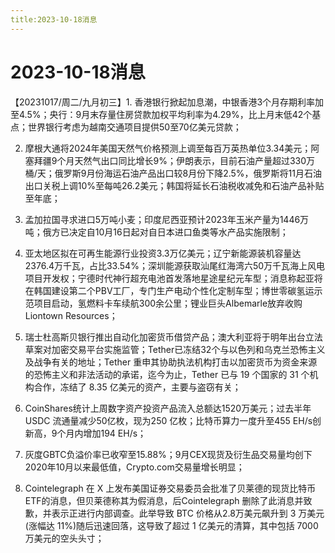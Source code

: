 ```yaml
---
title:2023-10-18消息
---
```

# 2023-10-18消息
【20231017/周二/九月初三】1. 香港银行掀起加息潮，中银香港3个月存期利率加至4.5%；央行：9月末存量住房贷款加权平均利率为4.29%，比上月末低42个基点；世界银行考虑为越南交通项目提供50至70亿美元贷款；

2. 摩根大通将2024年美国天然气价格预测上调至每百万英热单位3.34美元；阿塞拜疆9个月天然气出口同比增长9%；伊朗表示，目前石油产量超过330万桶/天；俄罗斯9月份海运石油产品出口较8月份下降2.5%，俄罗斯将11月石油出口关税上调10%至每吨26.2美元；韩国将延长石油税收减免和石油产品补贴至年底；

3. 孟加拉国寻求进口5万吨小麦；印度尼西亚预计2023年玉米产量为1446万吨；俄方已决定自10月16日起对自日本进口鱼类等水产品实施限制；

4. 亚太地区拟在可再生能源行业投资3.3万亿美元；辽宁新能源装机容量达2376.4万千瓦，占比33.54%；深圳能源获取汕尾红海湾六50万千瓦海上风电项目开发权；宁德时代神行超充电池首发落地星途星纪元车型；消息称起亚将在韩国建设第二个PBV工厂，专门生产电动个性化定制车型；博世零碳氢运示范项目启动，氢燃料卡车续航300余公里；锂业巨头Albemarle放弃收购Liontown Resources；

5. 瑞士杜高斯贝银行推出自动化加密货币借贷产品；澳大利亚将于明年出台立法草案对加密交易平台实施监管；Tether已冻结32个与以色列和乌克兰恐怖主义及战争有关的地址；Tether 重申其协助执法机构打击以加密货币为资金来源的恐怖主义和非法活动的承诺，迄今为止，Tether 已与 19 个国家的 31 个机构合作，冻结了 8.35 亿美元的资产，主要与盗窃有关；

6. CoinShares统计上周数字资产投资产品流入总额达1520万美元；过去半年 USDC 流通量减少50亿枚，现为250 亿枚；比特币算力一度升至455 EH/s创新高，9个月内增加194 EH/s；

7. 灰度GBTC负溢价率已收窄至15.88%；9月CEX现货及衍生品交易量均创下2020年10月以来最低值，Crypto.com交易量增长明显；

8. Cointelegraph 在 X 上发布美国证券交易委员会批准了贝莱德的现货比特币 ETF的消息，但贝莱德称其为假消息，后Cointelegraph 删除了此消息并致歉，并表示正进行内部调查。此举导致 BTC 价格从2.8万美元飙升到 3 万美元(涨幅达 11%)随后迅速回落，这导致了超过 1 亿美元的清算，其中包括 7000 万美元的空头头寸；